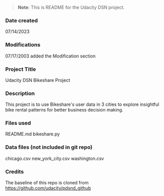 >**Note**: 
This is README for the Udacity DSN project.

### Date created
07/14/2023

### Modifications
07/17/2003 added the Modification section

### Project Title
Udacity DSN Bikeshare Project

### Description
This project is to use Bikeshare's user data in 3 cities to explore insightful bike rental patterns for better business decision making.

### Files used
README.md
bikeshare.py

### Data files (not included in git repo)
chicago.csv
new_york_city.csv
washington.csv

### Credits
The baseline of this repo is cloned from https://github.com/udacity/pdsnd_github 
